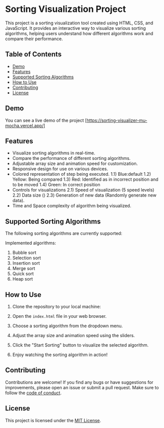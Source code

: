 # Sorting Visualization Project

This project is a sorting visualization tool created using HTML, CSS, and JavaScript. It provides an interactive way to visualize various sorting algorithms, helping users understand how different algorithms work and compare their performance.

## Table of Contents
- [Demo](#demo)
- [Features](#features)
- [Supported Sorting Algorithms](#supported-sorting-algorithms)
- [How to Use](#how-to-use)
- [Contributing](#contributing)
- [License](#license)

## Demo

You can see a live demo of the project [https://sorting-visualizer-mu-mocha.vercel.app/]

## Features

- Visualize sorting algorithms in real-time.
- Compare the performance of different sorting algorithms.
- Adjustable array size and animation speed for customization.
- Responsive design for use on various devices.
-  Colored representation of step being executed.
   1.1) Blue:default
   1.2) Yellow: Being compared
   1.3) Red: Identified as in incorrect position and to be moved
   1.4) Green: In correct position
-  Controls for visualizations
   2.1) Speed of visualization (5 speed levels)
   2.2) Data size ()
   2.3) Generation of new data (Randomly generate new data).
- Time and Space complexity of algorithm being visualized.
## Supported Sorting Algorithms

The following sorting algorithms are currently supported:

Implemented algorithms:

1. Bubble sort
2. Selection sort
3. Insertion sort
4. Merge sort
5. Quick sort
6. Heap sort

## How to Use

1. Clone the repository to your local machine:

2. Open the `index.html` file in your web browser.

3. Choose a sorting algorithm from the dropdown menu.

4. Adjust the array size and animation speed using the sliders.

5. Click the "Start Sorting" button to visualize the selected algorithm.

6. Enjoy watching the sorting algorithm in action!

## Contributing

Contributions are welcome! If you find any bugs or have suggestions for improvements, please open an issue or submit a pull request. Make sure to follow the [code of conduct](./CODE_OF_CONDUCT.md).

## License

This project is licensed under the [MIT License](./LICENSE).

